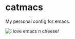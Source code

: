 # catmacs

My personal config for emacs.


![i love emacs n cheese!](https://tenor.com/view/happy-cat-cute-smile-gif-3551617 "ooo cheesemacs..")
